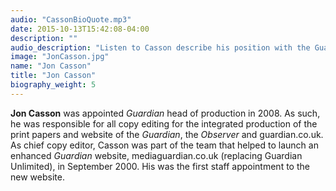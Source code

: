 ```yaml
---
audio: "CassonBioQuote.mp3"
date: 2015-10-13T15:42:08-04:00
description: ""
audio_description: "Listen to Casson describe his position with the Guardian."
image: "JonCasson.jpg"
name: "Jon Casson"
title: "Jon Casson"
biography_weight: 5
---
```


**Jon Casson** was appointed *Guardian* head of production in 2008. 
As such, he was responsible for all copy editing for the integrated production of the 
print papers and website of the *Guardian*, the *Observer* and guardian.co.uk. 
As chief copy editor, Casson was part of the team that helped to launch an enhanced *Guardian* 
website, mediaguardian.co.uk (replacing Guardian Unlimited), in September 2000. His was the first staff 
appointment to the new website.

